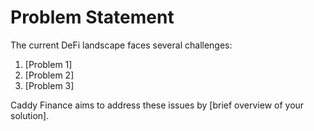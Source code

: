# Problem Statement

The current DeFi landscape faces several challenges:

1. [Problem 1]
2. [Problem 2]
3. [Problem 3]

Caddy Finance aims to address these issues by [brief overview of your solution].